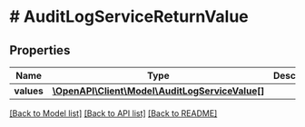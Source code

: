 # # AuditLogServiceReturnValue

## Properties

Name | Type | Description | Notes
------------ | ------------- | ------------- | -------------
**values** | [**\OpenAPI\Client\Model\AuditLogServiceValue[]**](AuditLogServiceValue.md) |  | [optional]

[[Back to Model list]](../../README.md#models) [[Back to API list]](../../README.md#endpoints) [[Back to README]](../../README.md)

